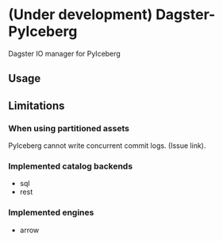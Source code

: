 # (Under development) Dagster-PyIceberg

Dagster IO manager for PyIceberg

## Usage

## Limitations

### When using partitioned assets

PyIceberg cannot write concurrent commit logs. (Issue link).

### Implemented catalog backends

- sql
- rest

### Implemented engines

- arrow
